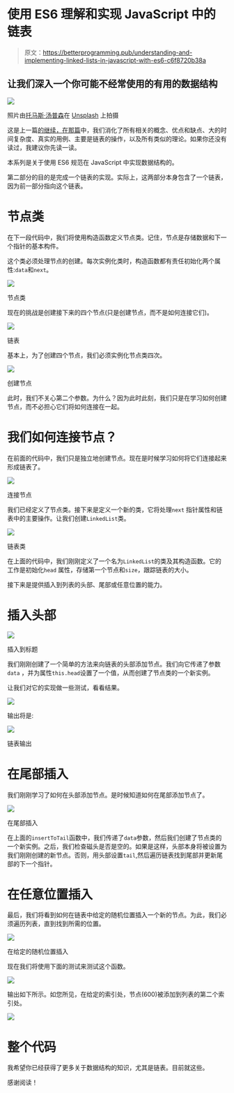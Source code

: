 # 使用 ES6 理解和实现 JavaScript 中的链表

> 原文：<https://betterprogramming.pub/understanding-and-implementing-linked-lists-in-javascript-with-es6-c6f8720b38a>

## 让我们深入一个你可能不经常使用的有用的数据结构

![](img/22471ef2eade260ef528138d8d126bf5.png)

照片由[托马斯·汤普森](https://unsplash.com/@tomthompsonphotography?utm_source=unsplash&utm_medium=referral&utm_content=creditCopyText)在 [Unsplash](https://unsplash.com/s/photos/freight-train?utm_source=unsplash&utm_medium=referral&utm_content=creditCopyText) 上拍摄

这是上一篇[的继续，在那篇](https://medium.com/better-programming/understanding-and-implementing-linked-lists-in-javascript-with-es6-24901534a42f)中，我们消化了所有相关的概念、优点和缺点、大的时间复杂度、真实的用例、主要是链表的操作，以及所有类似的理论。如果你还没有读过，我建议你先读一读。

本系列是关于使用 ES6 规范在 JavaScript 中实现数据结构的。

第二部分的目的是完成一个链表的实现。实际上，这两部分本身包含了一个链表，因为前一部分指向这个链表。

# 节点类

在下一段代码中，我们将使用构造函数定义节点类。记住，节点是存储数据和下一个指针的基本构件。

这个类必须处理节点的创建。每次实例化类时，构造函数都有责任初始化两个属性:`data`和`next`。

![](img/d69334cd01d64f41c4db6d5efda75ae4.png)

节点类

现在的挑战是创建接下来的四个节点(只是创建节点，而不是如何连接它们)。

![](img/da55ed02aedc2aca8faaebb470774d23.png)

链表

基本上，为了创建四个节点，我们必须实例化节点类四次。

![](img/fb1c49907280380c22f34b37d3e5c983.png)

创建节点

此时，我们不关心第二个参数。为什么？因为此时此刻，我们只是在学习如何创建节点，而不必担心它们将如何连接在一起。

# 我们如何连接节点？

在前面的代码中，我们只是独立地创建节点。现在是时候学习如何将它们连接起来形成链表了。

![](img/30dac56e3bc6474222d0a471100cd2f4.png)

连接节点

我们已经定义了节点类。接下来是定义一个新的类，它将处理`next` 指针属性和链表中的主要操作。让我们创建`LinkedList`类。

![](img/eccaafbd16d82250f2b5d6f894c5acb3.png)

链表类

在上面的代码中，我们刚刚定义了一个名为`LinkedList`的类及其构造函数。它的工作是初始化`head` 属性，存储第一个节点和`size`，跟踪链表的大小。

接下来是提供插入到列表的头部、尾部或任意位置的能力。

# 插入头部

![](img/4428083d3cbca9f459cd61981ea060b4.png)

插入到标题

我们刚刚创建了一个简单的方法来向链表的头部添加节点。我们向它传递了参数`data` ，并为属性`this.head`设置了一个值，从而创建了节点类的一个新实例。

让我们对它的实现做一些测试，看看结果。

![](img/aa34d3c47696bbe9a00fdf1a9b3e3e89.png)

输出将是:

![](img/fa33d1ff716eae3c0832698c2b7d53b2.png)

链表输出

# 在尾部插入

我们刚刚学习了如何在头部添加节点。是时候知道如何在尾部添加节点了。

![](img/604fd45f0594043966f9eefd612847b8.png)

在尾部插入

在上面的`insertToTail`函数中，我们传递了`data`参数，然后我们创建了节点类的一个新实例。之后，我们检查磁头是否是空的。如果是这样，头部本身将被设置为我们刚刚创建的新节点。否则，用头部设置`tail`,然后遍历链表找到尾部并更新尾部的下一个指针。

# 在任意位置插入

最后，我们将看到如何在链表中给定的随机位置插入一个新的节点。为此，我们必须遍历列表，直到找到所需的位置。

![](img/f13d278b9786487604a47fb45684c28a.png)

在给定的随机位置插入

现在我们将使用下面的测试来测试这个函数。

![](img/3bbfed0fa25aac7cf2f0fd5831d1e9be.png)

输出如下所示。如您所见，在给定的索引处，节点(600)被添加到列表的第二个索引处。

![](img/0f8f6992ef75b2ee39fb569ac745a479.png)

# 整个代码

我希望你已经获得了更多关于数据结构的知识，尤其是链表。目前就这些。

感谢阅读！